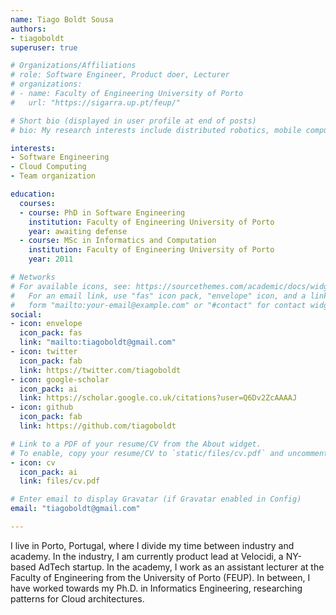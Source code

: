 ```yaml
---
name: Tiago Boldt Sousa
authors:
- tiagoboldt
superuser: true

# Organizations/Affiliations
# role: Software Engineer, Product doer, Lecturer
# organizations:
# - name: Faculty of Engineering University of Porto
#   url: "https://sigarra.up.pt/feup/"

# Short bio (displayed in user profile at end of posts)
# bio: My research interests include distributed robotics, mobile computing and programmable matter.

interests:
- Software Engineering
- Cloud Computing
- Team organization

education:
  courses:
  - course: PhD in Software Engineering
    institution: Faculty of Engineering University of Porto
    year: awaiting defense
  - course: MSc in Informatics and Computation
    institution: Faculty of Engineering University of Porto
    year: 2011

# Networks
# For available icons, see: https://sourcethemes.com/academic/docs/widgets/#icons
#   For an email link, use "fas" icon pack, "envelope" icon, and a link in the
#   form "mailto:your-email@example.com" or "#contact" for contact widget.
social:
- icon: envelope
  icon_pack: fas
  link: "mailto:tiagoboldt@gmail.com"
- icon: twitter
  icon_pack: fab
  link: https://twitter.com/tiagoboldt
- icon: google-scholar
  icon_pack: ai
  link: https://scholar.google.co.uk/citations?user=Q6Dv2ZcAAAAJ
- icon: github
  icon_pack: fab
  link: https://github.com/tiagoboldt

# Link to a PDF of your resume/CV from the About widget.
# To enable, copy your resume/CV to `static/files/cv.pdf` and uncomment the lines below.
- icon: cv
  icon_pack: ai
  link: files/cv.pdf

# Enter email to display Gravatar (if Gravatar enabled in Config)
email: "tiagoboldt@gmail.com"

---
```

I live in Porto, Portugal, where I divide my time between industry and academy. In the industry, I am currently product lead at Velocidi, a NY-based AdTech startup. In the academy, I work as an assistant lecturer at the Faculty of Engineering from the University of Porto (FEUP). In between, I have worked towards my Ph.D. in Informatics Engineering, researching patterns for Cloud architectures.
